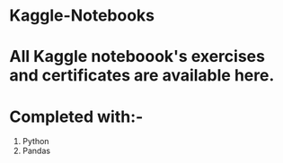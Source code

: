 # Kaggle-Notebooks
# All Kaggle noteboook's exercises and certificates are available here.
# Completed with:-
1.  Python
2.  Pandas
